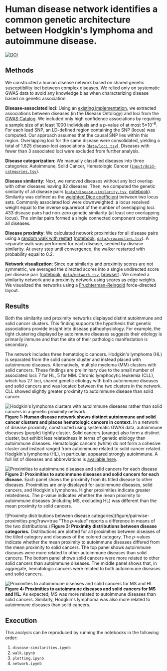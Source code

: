 # Human disease network identifies a common genetic architecture between Hodgkin's lymphoma and autoimmune disease.

[![DOI](https://zenodo.org/badge/doi/10.5281/zenodo.23025.svg)](http://dx.doi.org/10.5281/zenodo.23025)

## Methods

We constructed a human disease network based on shared genetic susceptibility loci between complex diseases. We relied only on systematic GWAS data to avoid any knowledge bias when characterizing disease based on genetic association.

**Disease-associated loci**: Using an [existing implementation](https://dx.doi.org/10.15363/thinklab.d80), we extracted associations between diseases (in the Disease Ontology) and loci from the [GWAS Catalog](https://dx.doi.org/10.1093/nar/gkt1229). We included only high confidence associations by requiring a sample size of at least 1000 individuals and a p-value of at most 5×10<sup>-8</sup>. For each lead SNP, an LD-defined region containing the SNP (locus) was computed. Our approach assumes that the causal SNP lies within this region. Overlapping loci for the same disease were consolidated, yielding a total of 1,625 disease-loci associations ([`data/loci.tsv`](data/loci.tsv)). Diseases with fewer than 3 associated loci were excluded from further analysis.

**Disease categorization**: We manually classified diseases into three categories: Autoimmune, Solid Cancer, Hematologic Cancer ([`input/doid-categories.tsv`](input/doid-categories.tsv)).

**Disease similarity**: Next, we removed diseases without any loci overlap with other diseases leaving 82 diseases. Then, we computed the genetic similarity of all disease pairs ([`data/disease-similarity.tsv`](data/disease-similarity.tsv), [notebook](disease-similarities.ipynb)). Similarity was defined as the [weighted Dice coefficient](http://dl.acm.org/citation.cfm?id=972695.972699) between two locus sets. Commonly associated loci were downweighted: a locus received weight equal to the inverse squareroot of the number of overlapping loci. 433 disease pairs had non-zero genetic similarity (at least one overlapping locus). The similar pairs formed a single connected component containing all diseases.

**Disease proximity**: We calculated network proximities for all disease pairs using a [random walk with restart](https://dx.doi.org/10.1145/1014052.1014135) ([notebook](walk.ipynb), [`data/proximities.tsv`](data/proximities.tsv)). A separate walk was performed for each disease, seeded by disease similarity. At every step until convergence, the walker restarted with probability equal to 0.2.

**Network visualization**: Since our similarity and proximity scores are not symmetric, we averaged the directed scores into a single undirected score per disease pair ([notebook](network.ipynb), [`data/network.tsv`](data/network.tsv), [browser](http://htmlpreview.github.io/?https://github.com/dhimmel/hodgkins/blob/master/tables.html)). We created a similarity network and a proximity network using scores as edge weights. We visualized the networks using a [Fruchterman-Reingold](https://dx.doi.org/10.1002/spe.4380211102) force-directed layout.

## Results

Both the similarity and proximity networks displayed distint autoimmune and solid cancer clusters. This finding supports the hypothesis that genetic associations provide insight into disease pathophysiology. For example, the tight clustering displayed by autoimmune diseases suggests their etiology is primarily immune and that the site of their pathologic manifestation is secondary.

The network includes three hematologic cancers. Hodgkin's lymphoma (HL) is separated from the solid cancer cluster and instead placed with autoimmune diseases. Alternatively, multiple myeloma (MM) clusters with solid cancers. These findings are preliminary due to the small number of associated loci: 7 for HL, 5 for MM. Chronic lymphocytic leukemia (CLL), which has 27 loci, shared genetic etiology with both autoimmune diseases and solid cancers and was located between the two clusters in the network. CLL showed slightly greater proximity to autoimmune disease than solid cancer.

![Hodgkin's lymphoma clusters with autoimmune diseases rather than solid cancers in a genetic proximity network](figure/proximity-network.png?raw=true "Proximity network. Autoimmune diseases are purple and solid cancers are orange.")
**Figure 1: Human disease network shows distinct autoimmune and solid cancer clusters and places hematologic cancers in context.**
In a network of disease proximity, constructed using systematic GWAS data, autoimmune diseases (purple) tightly cluster. Solid cancers (orange) also form a distinct cluster, but exhibit less relatedness in terms of genetic etiology than autoimmune diseases. Hematologic cancers (white) do not form a cohesive cluster and instead ranged from autoimmune related to solid cancer related. Hodgkin's lymphoma (HL), in particular, appeared strongly autoimmune. A full list of diseases and abbreviations is [available here](input/doid-categories.tsv).

![Proximities to autoimmune diseases and solid cancers for each disease](figure/disease-proximities.png?raw=true "Pairwise disease proximities")
**Figure 2: Proximities to autoimmune diseases and solid cancers for each disease.** Each panel shows the proximity from its titled disease to other diseases. Proximities are only displayed for autoimmune diseases, solid cancers, and Hodgkin's lymphoma. Higher proximities indicate greater relatedness. The *p*-value indicates whether the mean proximity to autoimmune diseases (including MS, excluding HL) was different than the mean proximity to solid cancers. 

![Proximity distributions between disease categories](figure/pairwise-proximities.png?raw=true "The *p*-value" reports a difference in means of the two distributions.)
**Figure 3: Proximity distributions between disease categories.** Distributions are plotted for all proximities between diseases of the titled category and diseases of the colored category. The *p*-values indicate whether the mean proximity to autoimmune diseases differed from the mean proximity to solid cancers. The top panel shows autoimmune diseases were more related to other autoimmune diseases than solid cancers. The bottom panel shows solid cancers were more related to other solid cancers than autoimmune diseases. The middle panel shows that, in aggregate, hematologic cancers were related to both autoimmune diseases and solid cancers.

![Proximities to autoimmune diseases and solid cancers for MS and HL](figure/ms-hl-dotplot.png?raw=true "Proximities to autoimmune diseases and solid cancers for MS and HL")
**Figure 4: Proximities to autoimmune diseases and solid cancers for MS and HL.** As expected, MS was more related to autoimmune diseases than solid cancers. Similarly, Hodgkin's lymphoma was also more related to autoimmune diseases than solid cancers.

## Execution

This analysis can be reproduced by running the notebooks in the following order:

1. `disease-similarities.ipynb`
2. `walk.ipynb`
3. `plotting.ipynb`
3. `network.ipynb`
